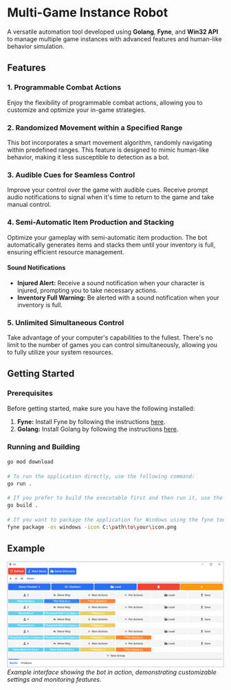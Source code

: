 # Multi-Game Instance Robot

A versatile automation tool developed using **Golang**, **Fyne**, and **Win32 API** to manage multiple game instances with advanced features and human-like behavior simulation.


## Features  

### 1. Programmable Combat Actions  
Enjoy the flexibility of programmable combat actions, allowing you to customize and optimize your in-game strategies.  

### 2. Randomized Movement within a Specified Range  
This bot incorporates a smart movement algorithm, randomly navigating within predefined ranges. This feature is designed to mimic human-like behavior, making it less susceptible to detection as a bot.  

### 3. Audible Cues for Seamless Control  
Improve your control over the game with audible cues. Receive prompt audio notifications to signal when it's time to return to the game and take manual control.  

### 4. Semi-Automatic Item Production and Stacking  
Optimize your gameplay with semi-automatic item production. The bot automatically generates items and stacks them until your inventory is full, ensuring efficient resource management.  

#### Sound Notifications  
- **Injured Alert:** Receive a sound notification when your character is injured, prompting you to take necessary actions.  
- **Inventory Full Warning:** Be alerted with a sound notification when your inventory is full.  

### 5. Unlimited Simultaneous Control  
Take advantage of your computer's capabilities to the fullest. There's no limit to the number of games you can control simultaneously, allowing you to fully utilize your system resources.  


## Getting Started  

### Prerequisites  
Before getting started, make sure you have the following installed:  
1. **Fyne:** Install Fyne by following the instructions [here](https://developer.fyne.io/started/).  
2. **Golang:** Install Golang by following the instructions [here](https://go.dev/doc/install).  

### Running and Building  
```bash
go mod download

# To run the application directly, use the following command:
go run .

# If you prefer to build the executable first and then run it, use the following commands:
go build .

# If you want to package the application for Windows using the fyne tool, use the following command:
fyne package -os windows -icon C:\path\to\your\icon.png
```

## Example
![alt text](https://github.com/g70245/cg/blob/main/example.png?raw=true)  
*Example interface showing the bot in action, demonstrating customizable settings and monitoring features.*
